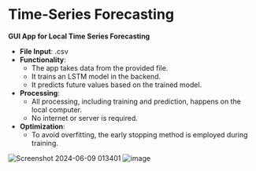 # Time-Series Forecasting
**GUI App for Local Time Series Forecasting**

- **File Input**: .csv
- **Functionality**: 
  - The app takes data from the provided file.
  - It trains an LSTM model in the backend.
  - It predicts future values based on the trained model.
- **Processing**: 
  - All processing, including training and prediction, happens on the local computer.
  - No internet or server is required.
- **Optimization**: 
  - To avoid overfitting, the early stopping method is employed during training.

![Screenshot 2024-06-09 013401](https://github.com/SreevadanMulugu/Time-Series-Forecasting/assets/64011908/4cc1de4a-1d82-4c5c-b048-579b47a17325)
![image](https://github.com/user-attachments/assets/189b54e0-18eb-440c-bfd5-e8565df3fd6b)


